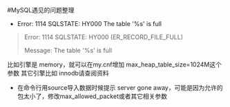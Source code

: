 #MySQL遇见的问题整理

- Error: 1114 SQLSTATE: HY000 The table '%s' is full

> Error: 1114 SQLSTATE: HY000 (ER_RECORD_FILE_FULL)
> 
> Message: The table '%s' is full

比如引擎是 memory，就可以在my.cnf增加 max_heap_table_size=1024M这个参数
其它引擎比如 innodb请查阅资料

- 在命令行用source导入数据时候提示 server gone away，可能是因为允许的包太小了，修改max_allowed_packet或者其它相关参数
